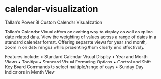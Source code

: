 # calendar-visualization

Tallan's Power BI Custom Calendar Visualization

Tallan's Calendar Visual offers an exciting way to display as well as splice date related data. View the weighting of values across a range of dates in a standard calendar format. Offering separate views for year and month, zoom in on date ranges while presenting them clearly and effectively.  

Features include:
    • Standard Calendar Visual Display
    • Year and Month Views
    • Tooltips
    • Standard Visual Formating Options
    • Control and Shift Key Board Commands to select multiple/range of days 
    • Sunday Day Indicators in Month View



